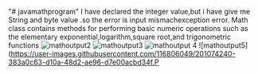 "# javamathprogram"
I have declared the integer value,but i have give me String and byte value .so the error is input mismachexception error.
Math class contains methods for performing basic numeric operations such as the elementary exponential,logarithm,square root,and trigonometric functions
![mathoutput2](https://user-images.githubusercontent.com/116806049/201074043-816f16f6-36c7-4237-8c0e-190b92975465.PNG)
![mathoutput3](https://user-images.githubusercontent.com/116806049/201074128-97eadd9d-8d86-4c38-89d8-10e6b3f9b3be.PNG)
![mathoutput 4](https://user-images.githubusercontent.com/116806049/201074188-959304ef-0274-4f2e-bab9-92be5e654f81.PNG)
![mathoutput5](https://user-images.githubusercontent.com/116806049/201074240-383a0c63-d10a-48d2-ae96-d7e00acbd34f.P
